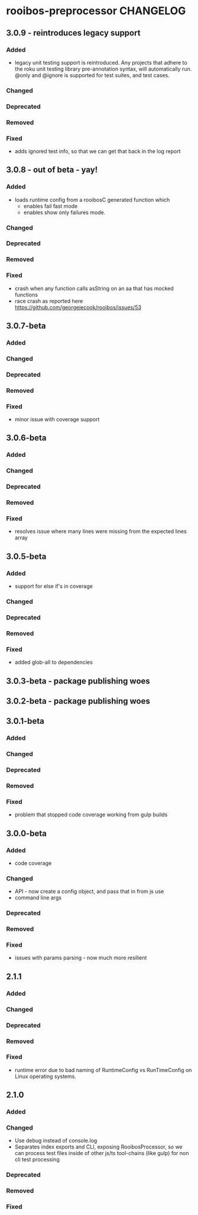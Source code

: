 # rooibos-preprocessor CHANGELOG

## 3.0.9 - reintroduces legacy support

### Added

  - legacy unit testing support is reintroduced. Any projects that adhere to the roku unit testing library pre-annotation syntax, will automatically run.
    @only and @ignore is supported for test suites, and test cases.

### Changed

### Deprecated

### Removed

### Fixed

  - adds ignored test info, so that we can get that back in the log report


## 3.0.8 - out of beta - yay!

### Added

  - loads runtime config from a rooibosC generated function which
    - enables fail fast mode
    - enables show only failures mode.

### Changed

### Deprecated

### Removed

### Fixed

  - crash when any function calls asString on an aa that has mocked functions
  - race crash as reported here https://github.com/georgejecook/rooibos/issues/53

## 3.0.7-beta

### Added

### Changed

### Deprecated

### Removed

### Fixed

 - minor issue with coverage support
 
## 3.0.6-beta

### Added

### Changed

### Deprecated

### Removed

### Fixed

 - resolves issue where many lines were missing from the expected lines array

## 3.0.5-beta

### Added
  - support for else if's in coverage

### Changed

### Deprecated

### Removed

### Fixed

 - added glob-all to dependencies

## 3.0.3-beta - package publishing woes

## 3.0.2-beta - package publishing woes

## 3.0.1-beta

### Added

### Changed


### Deprecated

### Removed

### Fixed

 - problem that stopped code coverage working from gulp builds


## 3.0.0-beta

### Added

 - code coverage

### Changed

 - API - now create a config object, and pass that in from js use
 - command line args

### Deprecated

### Removed

### Fixed

 - issues with params parsing - now much more resilient

## 2.1.1

### Added

### Changed

### Deprecated

### Removed

### Fixed

 - runtime error due to bad naming of RuntimeConfig vs RunTimeConfig on Linux operating systems.

## 2.1.0

### Added

### Changed

 - Use debug instead of console.log
 - Separates index exports and CLI, exposing RooibosProcessor, so we can process test files inside of other js/ts tool-chains (like gulp) for non cli test processing

### Deprecated

### Removed

### Fixed

